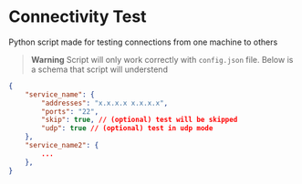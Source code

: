 # Connectivity Test
Python script made for testing connections from one machine to others

> **Warning**
> Script will only work correctly with `config.json` file. Below is a schema that script will understend
```json
{
    "service_name": {
        "addresses": "x.x.x.x x.x.x.x",
        "ports": "22",
        "skip": true, // (optional) test will be skipped
        "udp": true // (optional) test in udp mode
    },
    "service_name2": {
        ...
    },
}
```